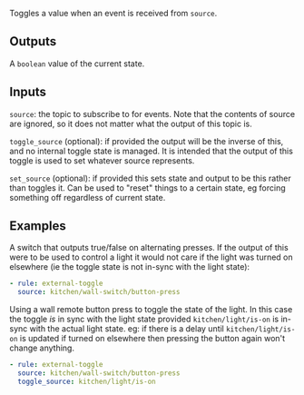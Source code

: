 Toggles a value when an event is received from `source`.

## Outputs

A `boolean` value of the current state.

## Inputs

`source`: the topic to subscribe to for events. Note that the contents of source are ignored, so it does not matter what the output of this topic is.

`toggle_source` (optional): if provided the output will be the inverse of this, and no internal toggle state is managed. It is intended that the output of this toggle is used to set whatever source represents.

`set_source` (optional): if provided this sets state and output to be this rather than toggles it. Can be used to "reset" things to a certain state, eg forcing something off regardless of current state.

## Examples

A switch that outputs true/false on alternating presses. If the output of this were to be used to control a light it would not care if the light was turned on elsewhere (ie the toggle state is not in-sync with the light state):

```yaml
- rule: external-toggle
  source: kitchen/wall-switch/button-press
```

Using a wall remote button press to toggle the state of the light. In this case the toggle _is_ in sync with the light state provided `kitchen/light/is-on` is in-sync with the actual light state. eg: if there is a delay until `kitchen/light/is-on` is updated if turned on elsewhere then pressing the button again won't change anything.

```yaml
- rule: external-toggle
  source: kitchen/wall-switch/button-press
  toggle_source: kitchen/light/is-on
```
